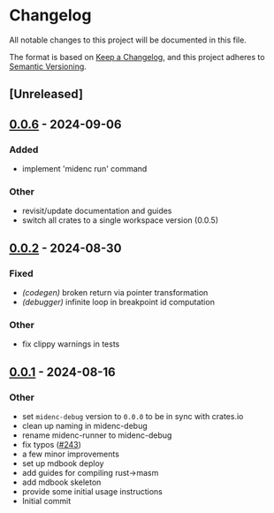 # Changelog
All notable changes to this project will be documented in this file.

The format is based on [Keep a Changelog](https://keepachangelog.com/en/1.0.0/),
and this project adheres to [Semantic Versioning](https://semver.org/spec/v2.0.0.html).

## [Unreleased]

## [0.0.6](https://github.com/0xpolygonmiden/compiler/compare/midenc-debug-v0.0.5...midenc-debug-v0.0.6) - 2024-09-06

### Added
- implement 'midenc run' command

### Other
- revisit/update documentation and guides
- switch all crates to a single workspace version (0.0.5)

## [0.0.2](https://github.com/0xPolygonMiden/compiler/compare/midenc-debug-v0.0.1...midenc-debug-v0.0.2) - 2024-08-30

### Fixed
- *(codegen)* broken return via pointer transformation
- *(debugger)* infinite loop in breakpoint id computation

### Other
- fix clippy warnings in tests

## [0.0.1](https://github.com/0xPolygonMiden/compiler/compare/midenc-debug-v0.0.0...midenc-debug-v0.0.1) - 2024-08-16

### Other
- set `midenc-debug` version to `0.0.0` to be in sync with crates.io
- clean up naming in midenc-debug
- rename midenc-runner to midenc-debug
- fix typos ([#243](https://github.com/0xPolygonMiden/compiler/pull/243))
- a few minor improvements
- set up mdbook deploy
- add guides for compiling rust->masm
- add mdbook skeleton
- provide some initial usage instructions
- Initial commit
